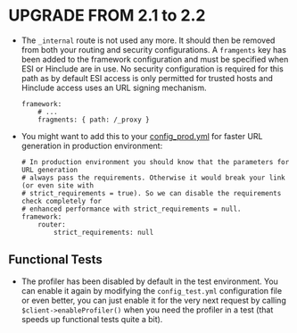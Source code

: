 UPGRADE FROM 2.1 to 2.2
=======================

 * The ``_internal`` route is not used any more. It should then be removed
   from both your routing and security configurations. A ``framgents`` key has
   been added to the framework configuration and must be specified when ESI or
   Hinclude are in use. No security configuration is required for this path as
   by default ESI access is only permitted for trusted hosts and Hinclude
   access uses an URL signing mechanism.

   ```
   framework:
       # ...
       fragments: { path: /_proxy }
   ```

 * You might want to add this to your [config_prod.yml](https://github.com/symfony/symfony-standard/blob/2.2/app/config/config_prod.yml)
   for faster URL generation in production environment:

   ```
   # In production environment you should know that the parameters for URL generation
   # always pass the requirements. Otherwise it would break your link (or even site with
   # strict_requirements = true). So we can disable the requirements check completely for
   # enhanced performance with strict_requirements = null.
   framework:
       router:
           strict_requirements: null
   ```

Functional Tests
----------------

 * The profiler has been disabled by default in the test environment. You can
   enable it again by modifying the ``config_test.yml`` configuration file or
   even better, you can just enable it for the very next request by calling
   ``$client->enableProfiler()`` when you need the profiler in a test (that
   speeds up functional tests quite a bit).
